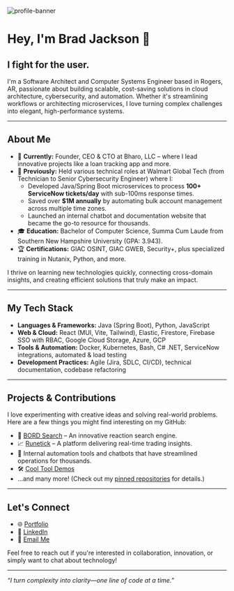 ![profile-banner](./images/test_cache_bust.gif)  

# Hey, I'm Brad Jackson 👋
**I fight for the user.**  
---

I'm a Software Architect and Computer Systems Engineer based in Rogers, AR, passionate about building scalable, cost-saving solutions in cloud architecture, cybersecurity, and automation. Whether it's streamlining workflows or architecting microservices, I love turning complex challenges into elegant, high-performance systems.

---

## About Me

- 🔭 **Currently:** Founder, CEO & CTO at Bharo, LLC – where I lead innovative projects like a loan tracking app and more.
- 💼 **Previously:** Held various technical roles at Walmart Global Tech (from Technician to Senior Cybersecurity Engineer) where I:
  - Developed Java/Spring Boot microservices to process **100+ ServiceNow tickets/day** with sub-100ms response times.
  - Saved over **$1M annually** by automating bulk account management across multiple time zones.
  - Launched an internal chatbot and documentation website that became the go-to resource for thousands.
- 🎓 **Education:** Bachelor of Computer Science, Summa Cum Laude from Southern New Hampshire University (GPA: 3.943).
- 🏆 **Certifications:** GIAC OSINT, GIAC GWEB, Security+, plus specialized training in Nutanix, Python, and more.

I thrive on learning new technologies quickly, connecting cross-domain insights, and creating efficient solutions that truly make an impact.

---

## My Tech Stack

- **Languages & Frameworks:** Java (Spring Boot), Python, JavaScript
- **Web & Cloud:** React (MUI, Vite, Tailwind), Elastic, Firestore, Firebase SSO with RBAC, Google Cloud Storage, Azure, GCP
- **Tools & Automation:** Docker, Kubernetes, Bash, C# .NET, ServiceNow integrations, automated & load testing
- **Development Practices:** Agile (Jira, SDLC, CI/CD), technical documentation, codebase refactoring

---

## Projects & Contributions

I love experimenting with creative ideas and solving real-world problems. Here are a few things you might find interesting on my GitHub:

- 🚀 [BORD Search](https://bordsearch.com) – An innovative reaction search engine.
- 📈 [Runetick](https://runetick.com) – A platform delivering real-time trading insights.
- 🤖 Internal automation tools and chatbots that have streamlined operations for thousands.
- 🛠️ [Cool Tool Demos](https://github.com/iron-hope-shop/tool-demos)
- ...and many more! (Check out my [pinned repositories](https://github.com/iron-hope-shop) for details.)

---

## Let's Connect

- 🌐 [Portfolio](https://brad-jackson.com)
- 💼 [LinkedIn](https://www.linkedin.com/in/bradley-jackson-a73a92191)
- 📧 [Email Me](mailto:me@brad-jackson.com)

Feel free to reach out if you're interested in collaboration, innovation, or simply want to chat about technology!

---

*“I turn complexity into clarity—one line of code at a time.”*


